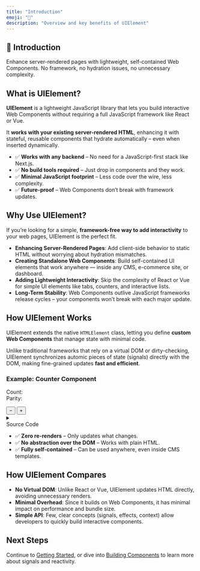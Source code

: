 ```yaml
---
title: "Introduction"
emoji: "📖"
description: "Overview and key benefits of UIElement"
---
```


<section class="hero">

# 📖 Introduction

<p class="lead">Enhance server-rendered pages with lightweight, self-contained Web Components. No framework, no hydration issues, no unnecessary complexity.</p>
</section>

<section>

## What is UIElement?

**UIElement** is a lightweight JavaScript library that lets you build interactive Web Components without requiring a full JavaScript framework like React or Vue.

It **works with your existing server-rendered HTML**, enhancing it with stateful, reusable components that hydrate automatically – even when inserted dynamically.

* ✅ **Works with any backend** – No need for a JavaScript-first stack like Next.js.
* ✅ **No build tools required** – Just drop in components and they work.
* ✅ **Minimal JavaScript footprint** – Less code over the wire, less complexity.
* ✅ **Future-proof** – Web Components don’t break with framework updates.

</section>

<section>

## Why Use UIElement?

If you’re looking for a simple, **framework-free way to add interactivity** to your web pages, UIElement is the perfect fit.

* **Enhancing Server-Rendered Pages**: Add client-side behavior to static HTML without worrying about hydration mismatches.
* **Creating Standalone Web Components**: Build self-contained UI elements that work anywhere — inside any CMS, e-commerce site, or dashboard.
* **Adding Lightweight Interactivity**: Skip the complexity of React or Vue for simple UI elements like tabs, counters, and interactive lists.
* **Long-Term Stability**: Web Components outlive JavaScript frameworks release cycles – your components won’t break with each major update.

</section>

<section>

## How UIElement Works

UIElement extends the native `HTMLElement` class, letting you define **custom Web Components** that manage state with minimal code.

Unlike traditional frameworks that rely on a virtual DOM or dirty-checking, UIElement synchronizes automic pieces of state (signals) directly with the DOM, making fine-grained updates **fast and efficient**.

### Example: Counter Component

<component-demo>
<div class="preview">
<my-counter count="42">
<p>
Count: <span class="count"></span><br>
Parity: <span class="parity"></span>
</p>
<button type="button" class="decrement">−</button>
<button type="button" class="increment">+</button>
</my-counter>
</div>
<accordion-panel collapsible>
<details>
<summary>
<div class="summary">Source Code</div>
</summary>
<lazy-load src="./examples/my-counter.html">
<p class="loading">Loading...</p>
</lazy-load>
</details>
</accordion-panel>
</component-demo>

* ✅ **Zero re-renders** – Only updates what changes.
* ✅ **No abstraction over the DOM** – Works with plain HTML.
* ✅ **Fully self-contained** – Can be used anywhere, even inside CMS templates.

<section>

## How UIElement Compares

* **No Virtual DOM**: Unlike React or Vue, UIElement updates HTML directly, avoiding unnecessary renders.
* **Minimal Overhead**: Since it builds on Web Components, it has minimal impact on performance and bundle size.
* **Simple API**: Few, clear concepts (signals, effects, context) allow developers to quickly build interactive components.

</section>
		  
<section>

## Next Steps

Continue to [Getting Started](getting-started.html), or dive into [Building Components](building-components.html) to learn more about signals and reactivity.

</section>